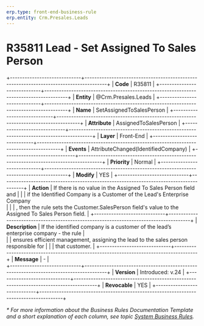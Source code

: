 ```yaml
---
erp.type: front-end-business-rule
erp.entity: Crm.Presales.Leads
---
```


# R35811 Lead - Set Assigned To Sales Person
+-----------------------------+---------------------------------------------------------------------------------------+
| **Code**                    | R35811                                                                                |
+-----------------------------+---------------------------------------------------------------------------------------+
| **Entity**                  | @Crm.Presales.Leads                                                                   |
+-----------------------------+---------------------------------------------------------------------------------------+
| **Name**                    | SetAssignedToSalesPerson                                                              |
+-----------------------------+---------------------------------------------------------------------------------------+
| **Attribute**               | AssignedToSalesPerson                                                                 |
+-----------------------------+---------------------------------------------------------------------------------------+
| **Layer**                   | Front-End                                                                             |
+-----------------------------+---------------------------------------------------------------------------------------+
| **Events**                  | AttributeChanged(IdentifiedCompany)                                                   |
+-----------------------------+---------------------------------------------------------------------------------------+
| **Priority**                | Normal                                                                                |
+-----------------------------+---------------------------------------------------------------------------------------+
| **Modify**                  | YES                                                                                   |
+-----------------------------+---------------------------------------------------------------------------------------+
| **Action**                  | If there is no value in the Assigned To Sales Person field and                        |
|                             | if the Identified Company is a Customer of the Lead's Enterprise Company <br>                                                 |
|                             | , then the rule sets the Customer.SalesPerson field's value to the Assigned To Sales Person field. |
+-----------------------------+---------------------------------------------------------------------------------------+
| **Description**             | If the identified company is a customer of the lead’s enterprise company - the rule   |     
|                             | ensures efficient management, assigning the lead to the sales person responsible for  |
|                             | that customer.                                                                        |
+-----------------------------+---------------------------------------------------------------------------------------+
| **Message**                 | \-                                                                                    |                         
+-----------------------------+---------------------------------------------------------------------------------------+
| **Version**                 | Introduced: v.24                                                                      |
+-----------------------------+---------------------------------------------------------------------------------------+
| **Revocable**               | YES                                                                                   |
+-----------------------------+---------------------------------------------------------------------------------------+

*\* For more information about the Business Rules Documentation Template and a short explanation of each column, see
topic [System Business Rules](../templates/template-description-system-business-rules.md).*
